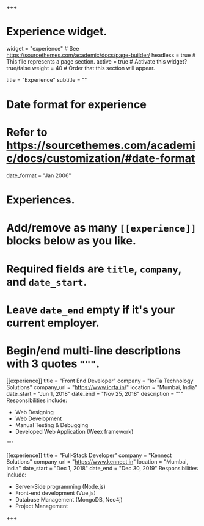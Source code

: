 +++
# Experience widget.
widget = "experience"  # See https://sourcethemes.com/academic/docs/page-builder/
headless = true  # This file represents a page section.
active = true  # Activate this widget? true/false
weight = 40  # Order that this section will appear.

title = "Experience"
subtitle = ""

# Date format for experience
#   Refer to https://sourcethemes.com/academic/docs/customization/#date-format
date_format = "Jan 2006"

# Experiences.
#   Add/remove as many `[[experience]]` blocks below as you like.
#   Required fields are `title`, `company`, and `date_start`.
#   Leave `date_end` empty if it's your current employer.
#   Begin/end multi-line descriptions with 3 quotes `"""`.
[[experience]]
  title = "Front End Developer"
  company = "IorTa Technology Solutions"
  company_url = "https://www.iorta.in/"
  location = "Mumbai, India"
  date_start = "Jun 1, 2018"
  date_end = "Nov 25, 2018"
  description = """
  Responsibilities include:
  *	Web Designing
  *	Web Development
  *	Manual Testing & Debugging
  *	Developed Web Application (Weex framework)

  """

[[experience]]
  title = "Full-Stack Developer"
  company = "Kennect Solutions"
  company_url = "https://www.kennect.in"
  location = "Mumbai, India"
  date_start = "Dec 1, 2018"
  date_end = "Dec 30, 2019"
  Responsibilities include:
  *	Server-Side programming (Node.js)
  *	Front-end development (Vue.js)
  *	Database Management (MongoDB, Neo4j)
  *	Project Management


+++
